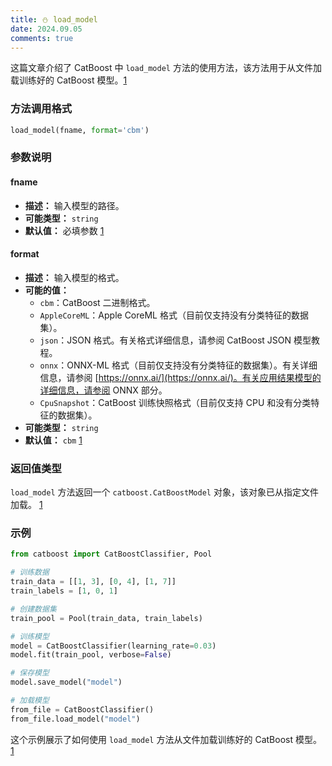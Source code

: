 ```yaml
---
title: ⛄ load_model
date: 2024.09.05
comments: true
---
```


这篇文章介绍了 CatBoost 中 `load_model` 方法的使用方法，该方法用于从文件加载训练好的 CatBoost 模型。[1](https://catboost.ai/en/docs/concepts/python-reference_catboost_load_model)

### 方法调用格式

```python
load_model(fname, format='cbm')
```

### 参数说明

#### fname

* **描述：** 输入模型的路径。
* **可能类型：** `string`
* **默认值：** 必填参数 [1](https://catboost.ai/en/docs/concepts/python-reference_catboost_load_model)

#### format

* **描述：** 输入模型的格式。
* **可能的值：**
  * `cbm`：CatBoost 二进制格式。
  * `AppleCoreML`：Apple CoreML 格式（目前仅支持没有分类特征的数据集）。
  * `json`：JSON 格式。有关格式详细信息，请参阅 CatBoost JSON 模型教程。
  * `onnx`：ONNX-ML 格式（目前仅支持没有分类特征的数据集）。有关详细信息，请参阅 [https://onnx.ai/](https://onnx.ai/)。有关应用结果模型的详细信息，请参阅 ONNX 部分。
  * `CpuSnapshot`：CatBoost 训练快照格式（目前仅支持 CPU 和没有分类特征的数据集）。
* **可能类型：** `string`
* **默认值：** `cbm` [1](https://catboost.ai/en/docs/concepts/python-reference_catboost_load_model)

### 返回值类型

`load_model` 方法返回一个 `catboost.CatBoostModel` 对象，该对象已从指定文件加载。 [1](https://catboost.ai/en/docs/concepts/python-reference_catboost_load_model)

### 示例

```python
from catboost import CatBoostClassifier, Pool

# 训练数据
train_data = [[1, 3], [0, 4], [1, 7]]
train_labels = [1, 0, 1]

# 创建数据集
train_pool = Pool(train_data, train_labels)

# 训练模型
model = CatBoostClassifier(learning_rate=0.03)
model.fit(train_pool, verbose=False)

# 保存模型
model.save_model("model")

# 加载模型
from_file = CatBoostClassifier()
from_file.load_model("model")
```

这个示例展示了如何使用 `load_model` 方法从文件加载训练好的 CatBoost 模型。 [1](https://catboost.ai/en/docs/concepts/python-reference_catboost_load_model)